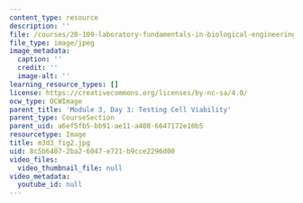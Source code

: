 ```yaml
---
content_type: resource
description: ''
file: /courses/20-109-laboratory-fundamentals-in-biological-engineering-spring-2010/8c5b64072ba26047e721b9cce2296d00_m3d3_fig2.jpg
file_type: image/jpeg
image_metadata:
  caption: ''
  credit: ''
  image-alt: ''
learning_resource_types: []
license: https://creativecommons.org/licenses/by-nc-sa/4.0/
ocw_type: OCWImage
parent_title: 'Module 3, Day 3: Testing Cell Viability'
parent_type: CourseSection
parent_uid: a6ef5fb5-bb91-ae11-a408-6647172e10b5
resourcetype: Image
title: m3d3_fig2.jpg
uid: 8c5b6407-2ba2-6047-e721-b9cce2296d00
video_files:
  video_thumbnail_file: null
video_metadata:
  youtube_id: null
---
```

